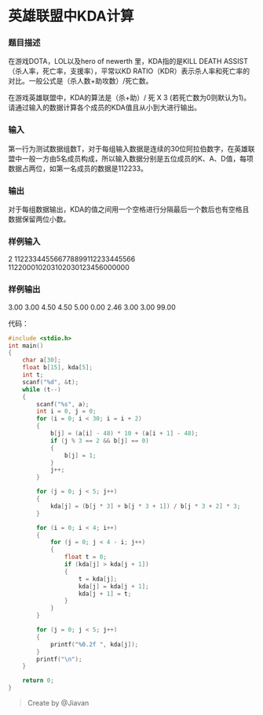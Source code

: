 # 英雄联盟中KDA计算

### 题目描述
在游戏DOTA，LOL以及hero of newerth 里，KDA指的是KILL DEATH ASSIST（杀人率，死亡率，支援率），平常以KD RATIO（KDR）表示杀人率和死亡率的对比。一般公式是（杀人数+助攻数）/死亡数。

在游戏英雄联盟中，KDA的算法是（杀+助）/ 死 X 3 (若死亡数为0则默认为1)。请通过输入的数据计算各个成员的KDA值且从小到大进行输出。

### 输入
第一行为测试数据组数T，对于每组输入数据是连续的30位阿拉伯数字，在英雄联盟中一般一方由5名成员构成，所以输入数据分别是五位成员的K、A、D值，每项数据占两位，如第一名成员的数据是112233。


### 输出
对于每组数据输出，KDA的值之间用一个空格进行分隔最后一个数后也有空格且数据保留两位小数。

### 样例输入
2
112233445566778899112233445566
112200010203102030123456000000
### 样例输出
3.00 3.00 4.50 4.50 5.00 
0.00 2.46 3.00 3.00 99.00 

代码：
```c
#include <stdio.h>
int main()
{
	char a[30];
	float b[15], kda[5];
	int t;
	scanf("%d", &t);
	while (t--)
	{
		scanf("%s", a);
		int i = 0, j = 0;
		for (i = 0; i < 30; i = i + 2)
		{
			b[j] = (a[i] - 48) * 10 + (a[i + 1] - 48);
			if (j % 3 == 2 && b[j] == 0)
			{
				b[j] = 1;
			}
			j++;
		}

		for (j = 0; j < 5; j++)
		{
			kda[j] = (b[j * 3] + b[j * 3 + 1]) / b[j * 3 + 2] * 3;
		}

		for (i = 0; i < 4; i++)
		{
			for (j = 0; j < 4 - i; j++)
			{
				float t = 0;
				if (kda[j] > kda[j + 1])
				{
					t = kda[j];
					kda[j] = kda[j + 1];
					kda[j + 1] = t;
				}
			}
		}

		for (j = 0; j < 5; j++)
		{
			printf("%0.2f ", kda[j]);
		}
		printf("\n");
	}

	return 0;
}

```

> Create by @Jiavan
